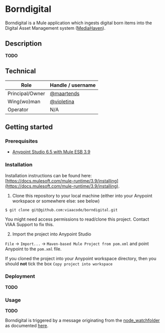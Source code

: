 # Borndigital

Borndigital is a Mule application which ingests digital born items into the
Digital Asset Management system ([MediaHaven](https://www.mediahaven.com)).

## Description

**TODO**

## Technical

|Role              | Handle / username|
| -------------    |--------------| 
|Principal/Owner   | [@maartends](https://github.com/maartends) | 
|Wing(wo)man       | [@violetina](https://github.com/violetina) |
|Operator          | N/A |

## Getting started

### Prerequisites

- [Anypoint Studio 6.5 with Mule ESB 3.9](https://www.mulesoft.com/lp/dl/studio/previous)

### Installation

Installation instructions can be found here:
[https://docs.mulesoft.com/mule-runtime/3.9/installing](https://docs.mulesoft.com/mule-runtime/3.9/installing).

1) Clone this repository to your local machine (either into your Anypoint
workspace or somewhere else: see below)

```
$ git clone git@github.com:viaacode/borndigital.git
```

You might need access permissions to read/clone this project. Contact VIAA
Support to fix this.

2) Import the project into Anypoint Studio

`File` → `Import...` → `Maven-based Mule Project from pom.xml` and point
Anypoint to the `pom.xml` file.

If you cloned the project into your Anypoint workspace directory, then you
should **not** tick the box `Copy project into workspace`

### Deployment

**TODO**

### Usage

**TODO**

Borndigital is triggered by a message originating from the
[node_watchfolder](https://github.com/viaacode/node_watchfolder/) as documented
[here](https://github.com/viaacode/node_watchfolder#message-format).

